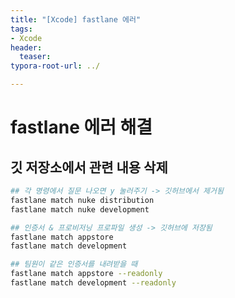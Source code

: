 ```yaml
---
title: "[Xcode] fastlane 에러"
tags: 
- Xcode
header: 
  teaser: 
typora-root-url: ../

---
```


<!-- <img src="/assets/img/2025-05-08-[UIKit]-tableView2/1.png" alt="1" width="50%"> -->

<!-- <img src="{{ '/assets/img/2025-05-08-[UIKit]-tableView2/1.png' | relative_url }}" alt="이미지" width="30%"> -->

# fastlane 에러 해결

## 깃 저장소에서 관련 내용 삭제
```bash
## 각 명령에서 질문 나오면 y 눌러주기 -> 깃허브에서 제거됨
fastlane match nuke distribution
fastlane match nuke development
```

```bash
## 인증서 & 프로비저닝 프로파일 생성 -> 깃허브에 저장됨
fastlane match appstore
fastlane match development
```

```bash
## 팀원이 같은 인증서를 내려받을 때
fastlane match appstore --readonly
fastlane match development --readonly
```
